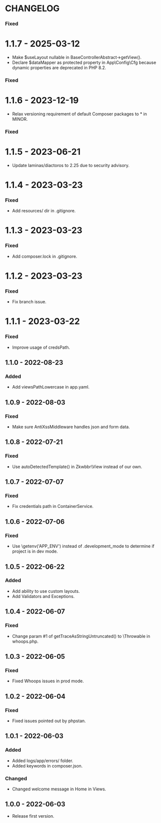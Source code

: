 # CHANGELOG

### Fixed

# 1.1.7 - 2025-03-12

- Make $useLayout nullable in BaseControllerAbstract->getView().
- Declare $dataMapper as protected property in App\Config\Cfg because dynamic properties are deprecated in PHP 8.2.

### Fixed

# 1.1.6 - 2023-12-19

- Relax versioning requirement of default Composer packages to * in MINOR.

### Fixed

# 1.1.5 - 2023-06-21

- Update laminas/diactoros to 2.25 due to security advisory.

# 1.1.4 - 2023-03-23

### Fixed

- Add resources/ dir in .gitignore.

# 1.1.3 - 2023-03-23

### Fixed

- Add composer.lock in .gitignore.

# 1.1.2 - 2023-03-23

### Fixed

- Fix branch issue.

# 1.1.1 - 2023-03-22

### Fixed

- Improve usage of credsPath.

## 1.1.0 - 2022-08-23

### Added

- Add viewsPathLowercase in app.yaml.

## 1.0.9 - 2022-08-03

### Fixed

- Make sure AntiXssMiddleware handles json and form data.

## 1.0.8 - 2022-07-21

### Fixed

- Use autoDetectedTemplate() in Zkwbbr\View instead of our own.

## 1.0.7 - 2022-07-07

### Fixed

- Fix credentials path in ContainerService.

## 1.0.6 - 2022-07-06

### Fixed

- Use \getenv('APP_ENV') instead of .development_mode to determine if project is in dev mode.

## 1.0.5 - 2022-06-22

### Added

- Add ability to use custom layouts.
- Add Validators and Exceptions.

## 1.0.4 - 2022-06-07

### Fixed

- Change param #1 of getTraceAsStringUntruncated() to \Throwable in whoops.php.

## 1.0.3 - 2022-06-05

### Fixed

- Fixed Whoops issues in prod mode.

## 1.0.2 - 2022-06-04

### Fixed

- Fixed issues pointed out by phpstan.

## 1.0.1 - 2022-06-03

### Added

- Added logs/app/errors/ folder.
- Added keywords in composer.json.

### Changed

- Changed welcome message in Home in Views.

## 1.0.0 - 2022-06-03

- Release first version.